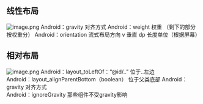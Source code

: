 ## 线性布局
![image.png](https://i.loli.net/2019/11/06/k2UrORn4sXpQgjI.png)		Android：gravity 对齐方式
Android：weight 权重 （剩下的部分按权重分）		Android：orientation 流式布局方向 v 垂直
dp 长度单位（根据屏幕）
  

## 相对布局

![image.png](https://i.loli.net/2019/11/06/KWpNPiHhoy7ALrQ.png)
Android：layout_toLeftOf：“@id/..” 位于..左边    
Android：layout_alignParentBottom（boolean） 位于父类底部
Android：gravity 对齐方式             
Android：ignoreGravity 那些组件不受gravity影响             
